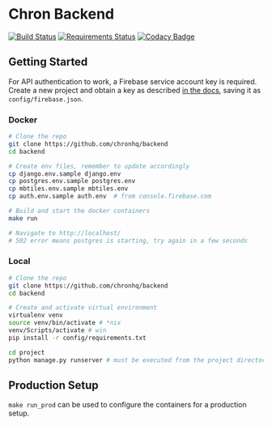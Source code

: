 # Chron Backend

[![Build Status](https://travis-ci.org/chronhq/backend.svg?branch=master)](https://travis-ci.org/chronhq/backend)
[![Requirements Status](https://requires.io/github/chronhq/backend/requirements.svg?branch=master)](https://requires.io/github/chronhq/backend/requirements/?branch=master)
[![Codacy Badge](https://api.codacy.com/project/badge/Grade/5fa15e25779540978040d406d69929b3)](https://www.codacy.com/app/chronhq/backend?utm_source=github.com&utm_medium=referral&utm_content=chronhq/backend&utm_campaign=Badge_Grade)

## Getting Started

For API authentication to work, a Firebase service account key is required. Create a new project and obtain a key as described [in the docs](https://firebase.google.com/docs/admin/setup#initialize_the_sdk), saving it as `config/firebase.json`.

### Docker

```bash
# Clone the repo
git clone https://github.com/chronhq/backend
cd backend

# Create env files, remember to update accordingly
cp django.env.sample django.env
cp postgres.env.sample postgres.env
cp mbtiles.env.sample mbtiles.env
cp auth.env.sample auth.env  # from console.firebase.com

# Build and start the docker containers
make run

# Navigate to http://localhost/
# 502 error means postgres is starting, try again in a few seconds
```

### Local

```bash
# Clone the repo
git clone https://github.com/chronhq/backend
cd backend

# Create and activate virtual environment
virtualenv venv
source venv/bin/activate # *nix
venv/Scripts/activate # win
pip install -r config/requirements.txt

cd project
python manage.py runserver # must be executed from the project directory
```

## Production Setup

`make run_prod` can be used to configure the containers for a production setup. 
